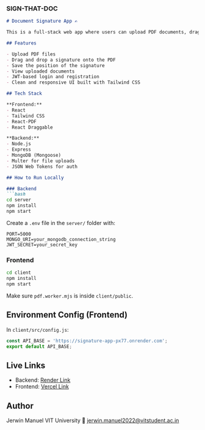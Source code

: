 ### SIGN-THAT-DOC

````markdown
# Document Signature App ✍️

This is a full-stack web app where users can upload PDF documents, drag and drop their signature on them, and save the position securely. It also includes user authentication and a dashboard to manage your uploaded files.

## Features

- Upload PDF files
- Drag and drop a signature onto the PDF
- Save the position of the signature
- View uploaded documents
- JWT-based login and registration
- Clean and responsive UI built with Tailwind CSS

## Tech Stack

**Frontend:**
- React
- Tailwind CSS
- React-PDF
- React Draggable

**Backend:**
- Node.js
- Express
- MongoDB (Mongoose)
- Multer for file uploads
- JSON Web Tokens for auth

## How to Run Locally

### Backend
```bash
cd server
npm install
npm start
````

Create a `.env` file in the `server/` folder with:

```
PORT=5000
MONGO_URI=your_mongodb_connection_string
JWT_SECRET=your_secret_key
```

### Frontend

```bash
cd client
npm install
npm start
```

Make sure `pdf.worker.mjs` is inside `client/public`.

## Environment Config (Frontend)

In `client/src/config.js`:

```js
const API_BASE = 'https://signature-app-px77.onrender.com';
export default API_BASE;
```

## Live Links

* Backend: [Render Link](https://signature-app-px77.onrender.com)
* Frontend: [Vercel Link](https://your-vercel-url.vercel.app)

## Author

Jerwin Manuel
VIT University
📩 [jerwin.manuel2022@vitstudent.ac.in](mailto:jerwin.manuel2022@vitstudent.ac.in)

```

